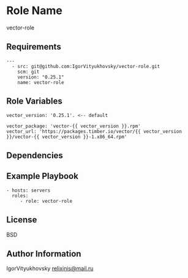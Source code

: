 Role Name
=========

vector-role

Requirements
------------

```
---
  - src: git@github.com:IgorVityukhovsky/vector-role.git
    scm: git
    version: "0.25.1"
    name: vector-role
```

Role Variables
--------------
```
vector_version: '0.25.1'. <-- default  

vector_package: 'vector-{{ vector_version }}.rpm'  
vector_url: 'https://packages.timber.io/vector/{{ vector_version }}/vector-{{ vector_version }}-1.x86_64.rpm'  
```

Dependencies
------------


Example Playbook
----------------

    - hosts: servers
      roles:
         - role: vector-role

License
-------

BSD

Author Information
------------------
IgorVityukhovsky
relixinis@mail.ru
